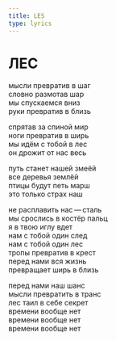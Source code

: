 ```yaml
---
title: LES
type: lyrics
---
```


<h1>ЛЕС</h1>

<section>

мысли превратив в шаг\
словно размотав шар\
мы спускаемся вниз\
руки превратив в близь

спрятав за спиной мир\
ноги превратив в ширь\
мы идём с тобой в лес\
он дрожит от нас весь

путь станет нашей змеёй\
все деревья землёй\
птицы будут петь марш\
это только страх наш

не расплавить нас&thinsp;&mdash;&thinsp;сталь\
мы срослись в костёр пальц\
я в твою иглу вдет\
нам с тобой один след\
нам с тобой один лес\
тропы превратив в крест\
перед нами вся жизнь\
превращает ширь в близь

перед нами наш шанс\
мысли превратить в транс\
лес таил в себе секрет\
времени вообще нет\
времени вообще нет\
времени вообще нет

</section>
